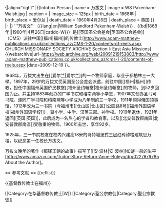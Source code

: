 {|align="right" 
|{{Infobox Person
| name   = 万拔文
| image     = WS Pakenham-Walsh.jpg
| caption  = 
| image_size  = 125px
| birth_date  = 1868年
| birth_place = 爱尔兰
| death_date  = 1960年4月26日
| death_place = 英国
}}
|-
|}
'''万拔文'''（{{lang|en|William Sandford Pakenham-Walsh}}，{{bd|1868年||1960年|4月26日|catIdx=W}}）是[[英国圣公会差会|英国圣公会差会]]（CMS）派往中国[[福州|福州]]的传教士<ref>[http://www.adam-matthew-publications.co.uk/collections_az/CMS-1-20/contents-of-reels.aspx CHURCH MISSIONARY SOCIETY ARCHIVE Section I: East Asia Missions] {{webarchive|url=https://web.archive.org/web/20091219153803/http://www.adam-matthew-publications.co.uk/collections_az/cms-1-20/contents-of-reels.aspx |date=2009-12-19 }}</ref>。

1868年，万拔文出生在[[爱尔兰|爱尔兰]]的一个牧师家庭，毕业于都柏林三一大學。1897年，29岁的万拔文受英国圣公会差会派遣，前往中国[[福州|福州]]传教，担任中国福州英国侨民教堂[[福州圣约翰堂|福州圣约翰堂]]的牧师，到52岁回国为止。并主持1883年创办的广学书院和榕南两等小学堂，1907年又创办圣马可书院，连同广学书院和榕南两等小学成为八年制的三一学校，1911年购得俄国领事馆，1912年改为三一书院（今福州市[[仓山区|仓山区]]公园路8号[[福州外国语学校|福州外国语学校]]），辖小学、中学、汉英三部。神学校。1919年退休，1921年返回[[英国|英国]]，此后成为一名热心的学者和教育家，以及[[北安普敦郡南區|北安普敦郡南區]]受敬重的牧师。1960年去世，享年92岁。

1925年，三一书院校友在校内兴建高18米的哥特城堡式三层红砖钟楼建筑思万楼，以纪念第一任校长万拔文。

万拔文晚年的著作《都铎王朝的故事》描写了[[安·波林|安·波林]]如谜一般的生平<ref>[http://www.amazon.com/Tudor-Story-Return-Anne-Boleyn/dp/0227676785 About the Author]</ref>。

== 参考文献 ==
{{reflist}}

{{基督教传教士在福州}}

[[Category:在华基督教传教士|W]]
[[Category:聖公宗教徒|Category:聖公宗教徒]]